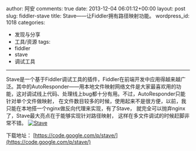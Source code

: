 author: 阿安
comments: true
date: 2013-12-04 06:01:12+00:00
layout: post
slug: fiddler-stave
title: Stave——让Fiddler拥有路径映射功能。
wordpress_id: 1018
categories:
- 发现与分享
- 工具/资源
tags:
- fiddler
- stave
- 调试工具
---

Stave是一个基于Fiddler调试工具的插件，Fiddler在前端开发中应用得越来越广泛。其中的AutoResponder——用本地文件映射网络文件是大家最喜欢用的功能，这对调试线上代码、处理线上bug都十分有用。不过，AutoResponder只能针对单个文件做映射， 在文件数目较多的时候，使用起来不是很方便，以前，我只能在本地搭一个nginx做反向代理来实现，有了Stave， 就完全可以抛弃nginx了，Stave最大亮点在于能够实现针对路径映射， 这样在多文件调试的时候赶脚非常不错。
 [![Stave](/wp-content/uploads/2013/12/Stave.jpg)](/wp-content/uploads/2013/12/Stave.jpg)





下载地址： [https://code.google.com/p/stave/](https://code.google.com/p/stave/)



